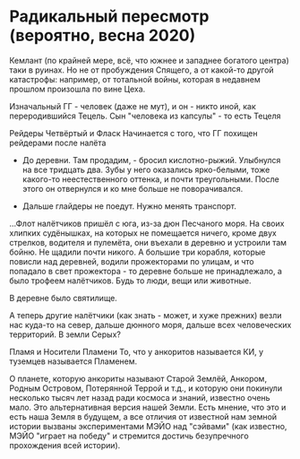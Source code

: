 # Радикальный пересмотр (вероятно, весна 2020)

Кемлант (по крайней мере, всё, что южнее и западнее богатого центра) таки в руинах. Но не от пробуждения Спящего, а от какой-то другой катастрофы: например, от тотальной войны, которая в недавнем прошлом произошла по вине Цеха.

Изначальный ГГ - человек (даже не мут), и он - никто иной, как переродившийся Тецель.
	Сын "человека из капсулы" - то есть Тецеля

Рейдеры
Четвёртый и Фласк
Начинается с того, что ГГ похищен рейдерами после налёта

- До деревни. Там продадим, - бросил кислотно-рыжий. Улыбнулся на все тридцать два. Зубы у него оказались ярко-белыми, тоже какого-то неестественного оттенка, и почти треугольными. После этого он отвернулся и ко мне больше не поворачивался.

- Дальше глайдеры не поедут. Нужно менять транспорт.

...Флот налётчиков пришёл с юга, из-за дюн Песчаного моря. На своих хлипких судёнышках, на которых не помещается ничего, кроме двух стрелков, водителя и пулемёта, они въехали в деревню и устроили там бойню. Не щадили почти никого. А большие три корабля, которые повисли над деревней, водили прожекторами по улицам, и что попадало в свет прожектора - то деревне больше не принадлежало, а было трофеем налётчиков. Будь то люди, вещи или животные.


В деревне было святилище.


А теперь другие налётчики (как знать - может, и хуже прежних) везли нас куда-то на север, дальше дюнного моря, дальше всех человеческих территорий. В земли Серых?

Пламя и Носители Пламени
То, что у анкоритов называется КИ, у туземцев называется Пламенем.

О планете, которую анкориты называют Старой Землёй, Анкором, Родным Островом, Потерянной Террой и т.д., и которую они покинули несколько тысяч лет назад ради космоса и знаний, известно очень мало. Это альтернативная версия нашей Земли. Есть мнение, что это и есть наша Земля в будущем, а все отличия от известной нам земной истории вызваны экспериментами МЭЙО над "сэйвами" (как известно, МЭЙО "играет на победу" и стремится достичь безупречного прохождения всей истории).
